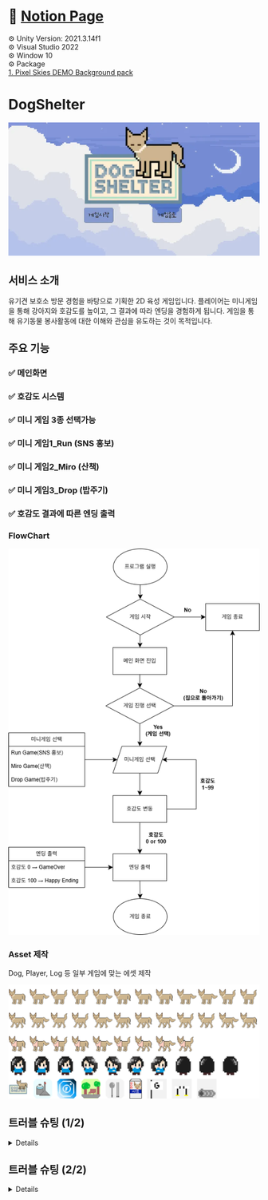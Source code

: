 # 📒 [Notion Page](https://www.notion.so/DogShelter-20b73547a88280e9a428d5b2226c4a02)

⚙️ Unity Version: 2021.3.14f1  
⚙️ Visual Studio 2022  
⚙️ Window 10  
⚙️ Package   
[1. Pixel Skies DEMO Background pack](https://assetstore.unity.com/packages/2d/environments/pixel-skies-demo-background-pack-226622?locale=ko-KR&srsltid=AfmBOopSFS-Bbl1-gaR8CGsPHXf9fYHMwBRggQfXX-dV5_w72N5IR7VV)
    
# DogShelter

![image.png](Notion_Image/image.png)


## 서비스 소개  

유기견 보호소 방문 경험을 바탕으로 기획한 2D 육성 게임입니다. 플레이어는 미니게임을 통해 강아지와 호감도를 높이고, 그 결과에 따라 엔딩을 경험하게 됩니다. 게임을 통해 유기동물 봉사활동에 대한 이해와 관심을 유도하는 것이 목적입니다.  

## 주요 기능

### ✅ 메인화면
### ✅ 호감도 시스템
### ✅ 미니 게임 3종 선택가능
### ✅ 미니 게임1_Run (SNS 홍보)
### ✅ 미니 게임2_Miro (산책)
### ✅ 미니 게임3_Drop (밥주기)
### ✅ 호감도 결과에 따른 엔딩 출력

### FlowChart

![FlowChart.png](Notion_Image/FlowChart.png)

### Asset 제작

Dog, Player, Log 등 일부 게임에 맞는 에셋 제작

![정리.png](Notion_Image/%EC%A0%95%EB%A6%AC.png)


## 트러블 슈팅 (1/2)
<details>
🚨 문제 배경

프로젝트를 여러개의 Scenes으로 구성하였고, 이 과정에서 Scenes 전환 시 호감도의 값이 초기화 되는 문제 발생.

💡 해결방법

호감도 관리 스크립트를 Singleton Pattern 적용. 스크립트를 다른 스크립트에서 호출시 초기화 되지 않고 누적 되는 것 정상 확인.

1. Debug.log() 로 미니 게임 결과에 따라 호감도 값이 변동되는지 출력 되는지 파악
    
    ```csharp
    void Start()
        {
            goal = false;
            nowLove = FindObjectOfType<Likeability>();
            //Likebility 스크립트는 동일 씬에 컴포넌트 되지 않음 → 찾기위해서는 GameObject.Find("객체명")로 찾을 수 없음
    
            if(nowLove == null )
            {
                Debug.Log("호감도 스크립트 찾지 못함");     //확인용
            }
    
        }
    ```
    
2. Singleton 적용 : 호감도 관리 스크립트(Likeability)를 Instance화 해서 호출하는 방식으로 수정
    
    ```csharp
    public class Likeability : MonoBehaviour
    {
        /// <summary>
        /// Singleton Pattern 활용
        /// 1. 씬전환시 변수(nowLove)가 초기화 되는 상황을 방지
        /// 2. 컴포넌트 되지 않은 씬에 적용된 Goal 스크립트에서 참조가능하도록 관리
        /// 3. Awake() 함수 사용은 스크립트간의 참조를 설정하기 위함 = 초기화되지 않고 호출해주는 역할
        ///    start함수가 호출되기 전에 씬에 모든 객체에 대해 호출!!
        /// 4. Destroy() 삭제 키워드 / DontDestroyOnLoad()삭제 제외 키워드
        ///    →씬 전환시 게임 오브젝트가 삭제(초기화) 되기 때문에 상단 키워드를 사용!!
        /// 5. 최소 호감도를 -10으로 설정한 이유는 초기 호감도가 0이기 때문
        ///    → 게임 시작시 종료되는 상황 방지 && 호감도 0이더라도 1번의 기회 더 제공하기 위함
        /// </summary>
        /// 
        public static Likeability Instance;           //static 사용하여 Goal스크립트에서 접근하도록 instance 선언
    
        public float nowLove;                         //Goal 스크립트에서 실질적으로 접근할 변수(현재 호감도)
        float maxLove = 100f;                         //호감도의 최대값
    
        UnityEngine.UI.Slider LoveSlider;
        
    
        private void Awake()
        {
            if(Instance != null)                      //접근하려는 스크립트에 Instance가 존재하는지 검사
            {
                Destroy(gameObject);                  //Goal스크립트에 이미 Likeability를 게임오브젝트로 가지고 있다면 삭제(충돌방지)
                return;
            }
            Instance = this;                          //this 클래스의 현재 객체를 뜻하는 키워드 = 자기자신을 값으로 넣어줌
            DontDestroyOnLoad(this.gameObject);  // 씬 전환이 되어도 Instance가 초기화 되는 걸 방지
            Debug.Log("Likeability 싱글톤 인스턴스 생성됨: " + Instance);
        }
    ```
    
    ```csharp
    void Start()
        {
            goal = false;
            nowLove = Likeability.Instance;          //Likeablilty Singleton 적용
    
            if(nowLove == null )
            {
                Debug.Log("호감도 스크립트 찾지 못함");
            }
    
            else         //확인용
            {
                Debug.Log("호감도 스크립트 찾음: " + nowLove);
            }
    
        }
    ```
    </details>

## 트러블 슈팅 (2/2)
<details>
🚨 문제 배경

호감도를 관리하는 스크립트에서 호감도를 표현하는 UI(Slider)를 찾아오지 못하는 오류 발생. 1차 오류 해결하였으나, 미니게임으로 씬 전환시에도 UI가 생성되는 문제가 추가 발생

💡 해결방법

1차 오류 : 호감도를 표현하는 UI를 2개로 분리(Button, Slider) 하고 호감도를 표현해야하는 Object에서 Slider를 직접 찾을 수 있게 자식객체로 수정.

1. 호감도 관리 스크립트에 Debug.log()를 추가하고, UI를 찾아오면 호감도가 실행되도록 함수 추가
Start() 함수에서 실행시 UI를 잘 찾아오는 것을 추가 확인하여 객체 생성순서의 문제임을 파악
    
    ```csharp
    public void UpdateLove()
        {
            //문제확인완료되면 이걸로 LoveSlider.value = nowLove;                       //UI Value의 값에 현재 호감도를 반영
    
            if (LoveSlider == null)
            {
                Debug.Log("LoveSlider가 null입니다.");
                return;
    
            }
    
            LoveSlider.value = nowLove;
    
            if (nowLove == -10)
            {
                SceneManager.LoadScene("GameOver");              //호감도 -10일시 게임오버씬으로 전환
            }
    
        }
    ```
    
2. 씬 전환시 객체가 파괴되지 않도록 호감도 스크립트가 적용된 객체의 하위 객체로 위치 변경

2차 오류 : 현재씬 정보를 가져오는 내장함수 GetActiveScene() 을 활용, Main씬인 경우에만 Slider 표기

1. 현재씬의 정보를 가져오는 내장함수 GetActiveScene() 을 활용, Main씬인 경우에만 Slider 표기
update 함수를 활용해서 계속 반복 실행하도록 지정
    
    ```csharp
        string nowScenename;                         //현재씬을 저장 할 변수 생성
        
        private void Awake()
        {
            if(Instance != null)                      //접근하려는 스크립트에 Instance가 존재하는지 검사
            {
                Destroy(gameObject);                  //Goal스크립트에 이미 Likeability를 게임오브젝트로 가지고 있다면 삭제(충돌방지)
                return;
            }
            Instance = this;                          //this 클래스의 현재 객체를 뜻하는 키워드 = 자기자신을 값으로 넣어줌
            DontDestroyOnLoad(this.gameObject);  // 씬 전환이 되어도 Instance가 초기화 되는 걸 방지
            Debug.Log("Likeability 싱글톤 인스턴스 생성됨: " + Instance);
    
            Start();
            Debug.Log("LoveSlider 초기화 완료");
    
            Update();        //추가
            Debug.Log("Slider 활성화 여부 판단 완료");
    
        }
        
        
        private void Update()
        {
            string nowScenename = SceneManager.GetActiveScene().name;                     //현재 활성화된 씬의 이름을 가져옴\
    
            if (nowScenename == "Main")
            {
                LoveSlider.gameObject.SetActive(true);
                Debug.Log("Main 씬 Slider 활성화");
                return;
            }
    
            if (nowScenename != "Main")
            {
                LoveSlider.gameObject.SetActive(false);
                Debug.Log("Main 씬 아닐시 Slider 비활성화");
            }
    
        }
    ```
    </details>


